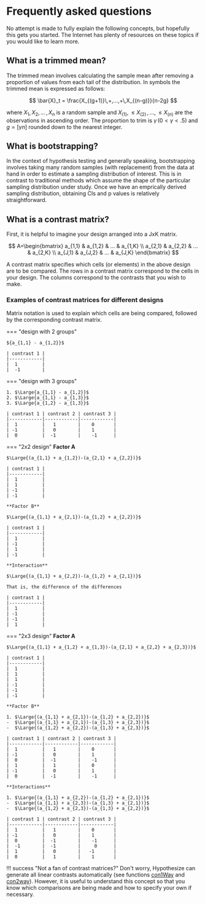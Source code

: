 # Frequently asked questions

No attempt is made to fully explain the following
concepts, but hopefully this gets
you started. The Internet has plenty of resources on these topics
if you would like to learn more.

## What is a trimmed mean?

The trimmed mean involves calculating the sample mean after
removing a proportion of values from each
tail of the distribution. In symbols the trimmed mean is expressed as
follows:

$$
\bar{X}_t = \frac{X_{(g+1)}\,+,...,+\,X_{(n-g)}}{n-2g}
$$

where $X_1, \,X_2,\,...\,,X_n$ is a random sample and
$X_{(1)}, \le X_{(2)}\,,...,\,\le X_{(n)}$ are the observations in
ascending order. The proportion to trim is $\gamma\,(0\lt \gamma \lt.5)$
and $g = [ \gamma n ]$ rounded down to the nearest integer.

## What is bootstrapping?

In the context of hypothesis testing and generally speaking,
bootstrapping involves taking many random samples (with replacement)
from the data at hand in order to estimate a sampling
distribution of interest. This is in contrast to traditional methods
which assume the shape of the particular sampling distribution under study.
Once we have an emprically derived sampling distribution,
obtaining CIs and p values is relatively straightforward.

## What is a contrast matrix?

First, it is helpful to imagine your
design arranged into a JxK matrix. 

$$
A=\begin{bmatrix} 
a_{1,1} & a_{1,2} & ... & a_{1,K} \\ 
a_{2,1} & a_{2,2} & ... & a_{2,K} \\
a_{J,1} & a_{J,2} & ... & a_{J,K}
\end{bmatrix}
$$

A contrast matrix specifies which cells (or elements) in the above
design are to be compared. The rows in a contrast matrix
correspond to the cells in your design. The columns correspond
to the contrasts that you wish to make.
    
### Examples of contrast matrices for different designs

Matrix notation is used to explain which cells are
being compared, followed by the corresponding 
contrast matrix.

=== "design with 2 groups"
    
    ${a_{1,1} - a_{1,2}}$
    
    | contrast 1 |
    |------------|
    |  1         |
    |  -1        |
    
=== "design with 3 groups"

    1. $\Large{a_{1,1} - a_{1,2}}$  
    2. $\Large{a_{1,1} - a_{1,3}}$  
    3. $\Large{a_{1,2} - a_{1,3}}$  

    | contrast 1 | contrast 2 | contrast 3 | 
    |------------|------------|------------|
    |  1         |   1        |    0       | 
    | -1         |   0        |    1       | 
    |  0         |  -1        |    -1      | 

=== "2x2 design"
    **Factor A**
    
    $\Large{(a_{1,1} + a_{1,2})-(a_{2,1} + a_{2,2})}$  
    
    | contrast 1 | 
    |------------|
    |  1         |  
    |  1         |  
    | -1         |  
    | -1         |  
    
    **Factor B**
    
    $\Large{(a_{1,1} + a_{2,1})-(a_{1,2} + a_{2,2})}$  
    
    | contrast 1 | 
    |------------|
    |  1         |  
    | -1         |  
    |  1         |  
    | -1         | 
    
    **Interaction**
    
    $\Large{(a_{1,1} + a_{2,2})-(a_{1,2} + a_{2,1})}$  
    
    That is, the difference of the differences

    | contrast 1 | 
    |------------|
    |  1         |  
    | -1         |  
    | -1         |  
    |  1         | 
    
=== "2x3 design"
    **Factor A**
    
    $\Large{(a_{1,1} + a_{1,2} + a_{1,3})-(a_{2,1} + a_{2,2} + a_{2,3})}$  
    
    | contrast 1 |   
    |------------|
    |  1         |  
    |  1         |  
    |  1         |  
    | -1         |  
    | -1         |  
    | -1         |  
        
    **Factor B**
    
    1. $\Large{(a_{1,1} + a_{2,1})-(a_{1,2} + a_{2,2})}$  
    -  $\Large{(a_{1,1} + a_{2,1})-(a_{1,3} + a_{2,3})}$   
    -  $\Large{(a_{1,2} + a_{2,2})-(a_{1,3} + a_{2,3})}$    
    
    | contrast 1 | contrast 2 | contrast 3 | 
    |------------|------------|------------|
    |  1         |   1        |    0       | 
    | -1         |   0        |    1       | 
    |  0         |  -1        |    -1      | 
    |  1         |   1        |    0       | 
    | -1         |   0        |    1       | 
    |  0         |  -1        |    -1      | 
    
    **Interactions**
    
    1. $\Large{(a_{1,1} + a_{2,2})-(a_{1,2} + a_{2,1})}$  
    -  $\Large{(a_{1,1} + a_{2,3})-(a_{1,3} + a_{2,1})}$   
    -  $\Large{(a_{1,2} + a_{2,3})-(a_{1,3} + a_{2,2})}$  
    
    | contrast 1 | contrast 2 | contrast 3 | 
    |------------|------------|------------|
    |  1         |   1        |    0       | 
    | -1         |   0        |    1       | 
    |  0         |  -1        |    -1      | 
    |  -1        |  -1        |     0      | 
    |  1         |   0        |   -1       | 
    |  0         |   1        |    1       | 
    
    
!!! success "Not a fan of contrast matrices?"
    Don't worry, Hypothesize can generate all linear
    contrasts automatically (see functions [con1Way]()
    and [con2way]()). However, it is useful to 
    understand this concept so that you know
    which comparisons are being made and 
    how to specify your own if necessary.
    
<br>